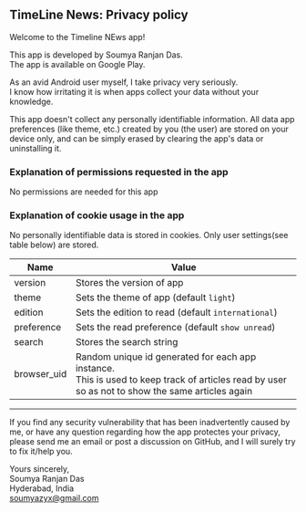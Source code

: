 ## TimeLine News: Privacy policy

Welcome to the Timeline NEws app!

This app is developed by Soumya Ranjan Das.<br>
The app is available on Google Play. 

As an avid Android user myself, I take privacy very seriously.<br/>
I know how irritating it is when apps collect your data without your knowledge.

This app doesn't collect any personally identifiable information. All data app preferences (like theme, etc.) created by you (the user) are stored on your device only, and can be simply erased by clearing the app's data or uninstalling it.

### Explanation of permissions requested in the app
No permissions are needed for this app

### Explanation of cookie usage in the app
No personally identifiable data is stored in cookies. 
Only user settings(see table below) are stored. 

| Name | Value| 
|------|-------|
| version | Stores the version of app |
| theme   | Sets the theme of app (default `light`) |
| edition | Sets the edition to read (default `international`) |
| preference  | Sets the read preference (default `show unread`) |
| search  | Stores the search string |
| browser_uid | Random unique id generated for each app instance. <br>This is used to keep track of articles read by user so as not to show the same articles again |

<hr>

If you find any security vulnerability that has been inadvertently caused by me, or have any question regarding how the app protectes your privacy, please send me an email or post a discussion on GitHub, and I will surely try to fix it/help you.

Yours sincerely,  
Soumya Ranjan Das  
Hyderabad, India  
soumyazyx@gmail.com
